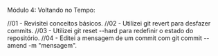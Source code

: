 Módulo 4: Voltando no Tempo:

//01 - Revisitei conceitos básicos. 
//02 - Utilizei git revert para desfazer commits. 
//03 - Utilizei git reset --hard para redefinir o estado do repositório. 
//04 - Editei a mensagem de um commit com git commit --amend -m "mensagem".